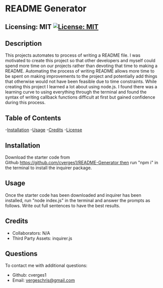 
  # README Generator
  ## Licensing: MIT [![License: MIT](https://img.shields.io/badge/License-MIT-yellow.svg)](https://opensource.org/licenses/MIT)

  ## Description
  This projects automates to process of writing a README file. I was motivated to create this project so that other developers and myself could spend more time on our projects rather than devoting that time to making a README. Automating the process of writing README allows more time to be spent on making improvements to the project and potentially add things that otherwise would not have been feasible due to time constraints. While creating this project I learned a lot about using node.js. I found there was a learning curve to using everything through the terminal and found the syntax of writing callback functions difficult at first but gained confidence during this process.
  
  ## Table of Contents
  
  -[Installation](#installation)
  -[Usage](#usage)
  -[Credits](#credits)
  -[License](#license)  

  ## Installation
  
  Download the starter code from Github https://github.com/cverges1/README-Generator then run "npm i" in the terminal to install the inquirer package.
  
  ## Usage
  
  Once the starter code has been downloaded and inquirer has been installed, run "node index.js" in the terminal and answer the prompts as follows. Write out full sentences to have the best results.
  
  ## Credits
  
  - Collaborators: N/A
  - Third Party Assets: inquirer.js

  ## Questions
  To contact me with additional questions:
  - Github: cverges1
  - Email: vergeschris@gmail.com
  